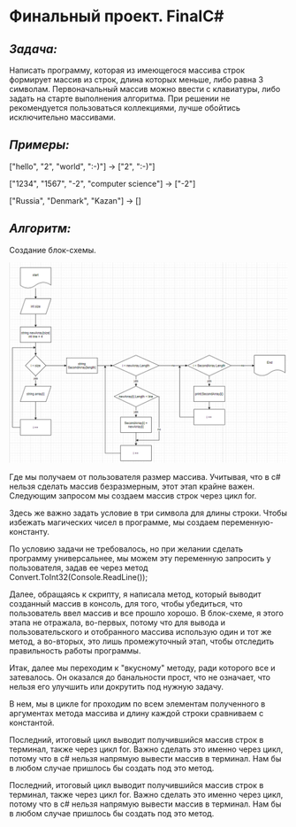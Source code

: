 # Финальный проект. FinalC#

## **_Задача:_**
Написать программу, которая из имеющегося массива строк формирует массив из строк, длина которых меньше, либо равна 3 символам. Первоначальный массив можно ввести с клавиатуры, либо задать на старте выполнения алгоритма. При решении не рекомендуется пользоваться коллекциями, лучше обойтись исключительно массивами. 

## _Примеры:_
["hello", "2", "world", ":-)"] -> ["2", ":-)"]

["1234", "1567", "-2", "computer science"] -> ["-2"]

["Russia", "Denmark", "Kazan"] -> []

## *Алгоритм:*

Создание блок-схемы.

![Блок-схема с алгоритмом](Блок-схема.png)

Где мы получаем от пользователя размер массива. Учитывая, что в c# нельзя сделать массив безразмерным, этот этап крайне важен. Следующим запросом мы создаем массив строк через цикл for. 

Здесь же важно задать условие в три символа для длины строки. Чтобы избежать магических чисел в программе, мы создаем переменную-константу. 

По условию задачи не требовалось, но при желании сделать программу универсальнее, мы можем эту переменную запросить у пользователя, задав ее через метод Convert.ToInt32(Console.ReadLine()); 

Далее, обращаясь к скрипту, я написала метод, который выводит созданный массив в консоль, для того, чтобы убедиться, что пользователь ввел массив и все прошло хорошо. В блок-схеме, я этого этапа не отражала, во-первых, потому что для вывода и пользовательского и отобранного массива использую один и тот же метод, а во-вторых, это лишь промежуточный этап, чтобы отследить правильность работы программы. 

Итак, далее мы переходим к "вкусному" методу, ради которого все и затевалось. Он оказался до банальности прост, что не означает, что нельзя его улучшить или докрутить под нужную задачу. 

В нем, мы в цикле for проходим по всем элементам полученного в аргументах метода массива и длину каждой строки сравниваем с константой. 

Последний, итоговый цикл выводит получившийся массив строк в терминал, также через цикл for. Важно сделать это именно через цикл, потому что в c# нельзя напрямую вывести массив в терминал. Нам бы в любом случае пришлось бы создать под это метод. 

Последний, итоговый цикл выводит получившийся массив строк в терминал, также через цикл for. Важно сделать это именно через цикл, потому что в c# нельзя напрямую вывести массив в терминал. Нам бы в любом случае пришлось бы создать под это метод. 